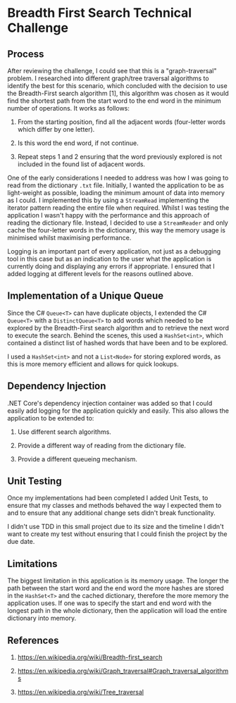 # Breadth First Search Technical Challenge

## Process

After reviewing the challenge, I could see that this is a "graph-traversal" problem. I researched into different graph/tree traversal algorithms to identify the best for this scenario, which concluded with the decision to use the Breadth-First search algorithm [1], this algorithm was chosen as it would find the shortest path from the start word to the end word in the minimum number of operations. It works as follows:

1. From the starting position, find all the adjacent words (four-letter words which differ by one letter).

2. Is this word the end word, if not continue.

3. Repeat steps 1 and 2 ensuring that the word previously explored is not included in the found list of adjacent words.

One of the early considerations I needed to address was how I was going to read from the dictionary `.txt` file. Initially, I wanted the application to be as light-weight as possible, loading the minimum amount of data into memory as I could. I implemented this by using a `StreamRead` implementing the iterator pattern reading the entire file when required. Whilst I was testing the application I wasn't happy with the performance and this approach of reading the dictionary file. Instead, I decided to use a `StreamReader` and only cache the four-letter words in the dictionary, this way the memory usage is minimised whilst maximising performance.  

Logging is an important part of every application, not just as a debugging tool in this case but as an indication to the user what the application is currently doing and displaying any errors if appropriate. I ensured that I added logging at different levels for the reasons outlined above.

## Implementation of a Unique Queue

Since the C# `Queue<T>` can have duplicate objects, I extended the C# `Queue<T>` with a `DistinctQueue<T>` to add words which needed to be explored by the Breadth-First search algorithm and to retrieve the next word to execute the search. Behind the scenes, this used a `HashSet<int>`, which contained a distinct list of hashed words that have been and to be explored.

I used a `HashSet<int>` and not a `List<Node>` for storing explored words, as this is more memory efficient and allows for quick lookups.

## Dependency Injection

.NET Core's dependency injection container was added so that I could easily add logging for the application quickly and easily. This also allows the application to be extended to:

1. Use different search algorithms.

2. Provide a different way of reading from the dictionary file.

3. Provide a different queueing mechanism.

## Unit Testing

Once my implementations had been completed I added Unit Tests, to ensure that my classes and methods behaved the way I expected them to and to ensure that any additional change sets didn't break functionality.

I didn't use TDD in this small project due to its size and the timeline I didn't want to create my test without ensuring that I could finish the project by the due date.

## Limitations

The biggest limitation in this application is its memory usage. The longer the path between the start word and the end word the more hashes are stored in the `HashSet<T>` and the cached dictionary, therefore the more memory the application uses. If one was to specify the start and end word with the longest path in the whole dictionary, then the application will load the entire dictionary into memory.

## References

1. https://en.wikipedia.org/wiki/Breadth-first_search

2. https://en.wikipedia.org/wiki/Graph_traversal#Graph_traversal_algorithms

3. https://en.wikipedia.org/wiki/Tree_traversal